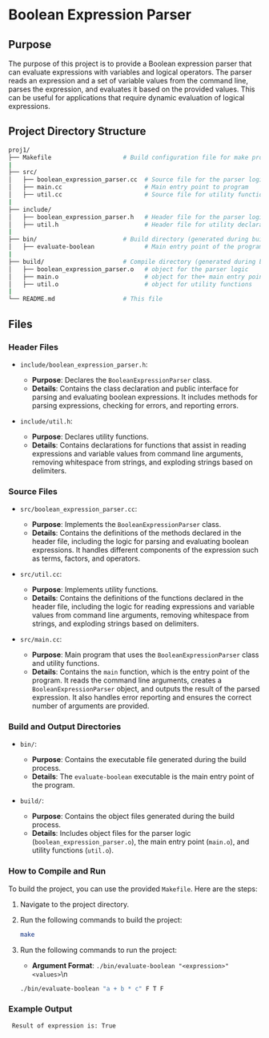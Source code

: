# Boolean Expression Parser

## Purpose

The purpose of this project is to provide a Boolean expression parser that can evaluate expressions with variables and logical operators. The parser reads an expression and a set of variable values from the command line, parses the expression, and evaluates it based on the provided values. This can be useful for applications that require dynamic evaluation of logical expressions.

## Project Directory Structure

```bash
proj1/
├── Makefile                    # Build configuration file for make program
|
├── src/
│   ├── boolean_expression_parser.cc  # Source file for the parser logic
│   ├── main.cc                       # Main entry point to program
│   ├── util.cc                       # Source file for utility functions
|
├── include/
│   ├── boolean_expression_parser.h   # Header file for the parser logic
│   ├── util.h                        # Header file for utility declarations
|
├── bin/                        # Build directory (generated during build process)
│   ├── evaluate-boolean              # Main entry point of the program
|
├── build/                      # Compile directory (generated during build process)
│   ├── boolean_expression_parser.o   # object for the parser logic
│   ├── main.o                        # object for the+ main entry point to program
│   ├── util.o                        # object for utility functions
|
└── README.md                   # This file
```

## Files

### Header Files

- `include/boolean_expression_parser.h`: 
  - **Purpose**: Declares the `BooleanExpressionParser` class.
  - **Details**: Contains the class declaration and public interface for parsing and evaluating boolean expressions. It includes methods for parsing expressions, checking for errors, and reporting errors.

- `include/util.h`: 
  - **Purpose**: Declares utility functions.
  - **Details**: Contains declarations for functions that assist in reading expressions and variable values from command line arguments, removing whitespace from strings, and exploding strings based on delimiters.

### Source Files

- `src/boolean_expression_parser.cc`: 
  - **Purpose**: Implements the `BooleanExpressionParser` class.
  - **Details**: Contains the definitions of the methods declared in the header file, including the logic for parsing and evaluating boolean expressions. It handles different components of the expression such as terms, factors, and operators.

- `src/util.cc`: 
  - **Purpose**: Implements utility functions.
  - **Details**: Contains the definitions of the functions declared in the header file, including the logic for reading expressions and variable values from command line arguments, removing whitespace from strings, and exploding strings based on delimiters.

- `src/main.cc`: 
  - **Purpose**: Main program that uses the `BooleanExpressionParser` class and utility functions.
  - **Details**: Contains the `main` function, which is the entry point of the program. It reads the command line arguments, creates a `BooleanExpressionParser` object, and outputs the result of the parsed expression. It also handles error reporting and ensures the correct number of arguments are provided.

### Build and Output Directories

- `bin/`: 
  - **Purpose**: Contains the executable file generated during the build process.
  - **Details**: The `evaluate-boolean` executable is the main entry point of the program.

- `build/`: 
  - **Purpose**: Contains the object files generated during the build process.
  - **Details**: Includes object files for the parser logic (`boolean_expression_parser.o`), the main entry point (`main.o`), and utility functions (`util.o`).

### How to Compile and Run

To build the project, you can use the provided `Makefile`. Here are the steps:

1. Navigate to the project directory.
2. Run the following commands to build the project:

   ```sh
   make
   ```

3. Run the following commands to run the project:
   - **Argument Format**: `./bin/evaluate-boolean "<expression>" <values>`\n

   ```sh
   ./bin/evaluate-boolean "a + b * c" F T F
   ```

### Example Output

   ```sh
    Result of expression is: True
   ```
